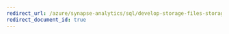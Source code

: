 ```yaml
---
redirect_url: /azure/synapse-analytics/sql/develop-storage-files-storage-access-control
redirect_document_id: true
---
```

